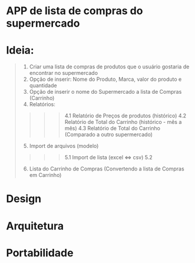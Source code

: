 # APP de lista de compras do supermercado

# Ideia:

> 1. Criar uma lista de compras de produtos que o usuário gostaria de encontrar no supermercado
> 2. Opção de inserir: Nome do Produto, Marca, valor do produto e quantidade
> 3. Opção de inserir o nome do Supermercado a lista de Compras (Carrinho)
> 4. Relatórios:
>>>> 4.1 Relatório de Preços de produtos (histórico)
>>>> 4.2 Relatório de Total do Carrinho (histórico - mês a mês)
>>>> 4.3 Relatório de Total do Carrinho (Comparado a outro supermercado)
> 5. Import de arquivos (modelo)
>>>> 5.1 Import de lista (excel <=> csv)
>>>> 5.2
> 6. Lista do Carrinho de Compras (Convertendo a lista de Compras em Carrinho)


# Design


# Arquitetura


# Portabilidade
